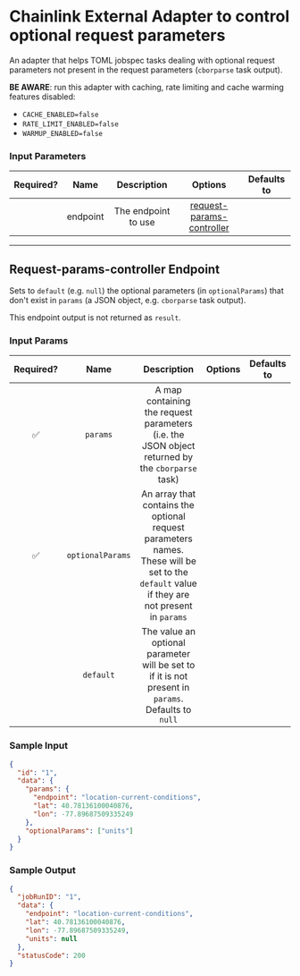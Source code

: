 # Chainlink External Adapter to control optional request parameters

An adapter that helps TOML jobspec tasks dealing with optional request parameters not present in the request parameters (`cborparse` task output).

**BE AWARE**: run this adapter with caching, rate limiting and cache warming features disabled:

- `CACHE_ENABLED=false`
- `RATE_LIMIT_ENABLED=false`
- `WARMUP_ENABLED=false`

### Input Parameters

| Required? |   Name   |     Description     |                             Options                              | Defaults to |
| :-------: | :------: | :-----------------: | :--------------------------------------------------------------: | :---------: |
|           | endpoint | The endpoint to use | [request-params-controller](#request-params-controller-endpoint) |             |

---

## Request-params-controller Endpoint

Sets to `default` (e.g. `null`) the optional parameters (in `optionalParams`) that don't exist in `params` (a JSON object, e.g. `cborparse` task output).

This endpoint output is not returned as `result`.

### Input Params

| Required? |       Name       |                                                                Description                                                                 | Options | Defaults to |
| :-------: | :--------------: | :----------------------------------------------------------------------------------------------------------------------------------------: | :-----: | :---------: |
|    ✅     |     `params`     |                      A map containing the request parameters (i.e. the JSON object returned by the `cborparse` task)                       |         |             |
|    ✅     | `optionalParams` | An array that contains the optional request parameters names. These will be set to the `default` value if they are not present in `params` |         |             |
|           |    `default`     |                    The value an optional parameter will be set to if it is not present in `params`. Defaults to `null`                     |         |             |

### Sample Input

```json
{
  "id": "1",
  "data": {
    "params": {
      "endpoint": "location-current-conditions",
      "lat": 40.78136100040876,
      "lon": -77.89687509335249
    },
    "optionalParams": ["units"]
  }
}
```

### Sample Output

```json
{
  "jobRunID": "1",
  "data": {
    "endpoint": "location-current-conditions",
    "lat": 40.78136100040876,
    "lon": -77.89687509335249,
    "units": null
  },
  "statusCode": 200
}
```
